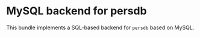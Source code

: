 # MySQL backend for persdb

This bundle implements a SQL-based backend for `persdb` based on MySQL.
